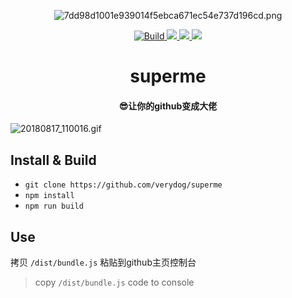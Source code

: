 

<p align="center">
  <img src="https://i.loli.net/2018/09/05/5b8f38f82f7bb.png" alt="7dd98d1001e939014f5ebca671ec54e737d196cd.png" title="7dd98d1001e939014f5ebca671ec54e737d196cd.png" />
</p>

<p align="center">
  
  <a href="https://travis-ci.org/cmdboys/superme" title="Build">
    <img src="https://travis-ci.org/cmdboys/superme.svg?branch=master" alt="Build">
  </a>
  <a href="https://opensource.org/licenses/mit-license.php">
    <img src="https://badges.frapsoft.com/os/mit/mit.svg?v=103">
  </a>
  <a href="#">
    <img src="https://img.shields.io/github/package-json/v/cmdboys/superme.svg">
  </a>
  <a href="#">
    <img src="https://badges.frapsoft.com/os/v3/open-source.svg?v=103">
  </a>
  
</p>

<h1 align="center">
superme
</h1>

<h4 align="center">
😎让你的github变成大佬  
</h4>



![20180817_110016.gif](https://i.loli.net/2018/08/17/5b763af3aef38.gif)

## Install & Build

* `git clone https://github.com/verydog/superme`
* `npm install`
* `npm run build`

## Use
拷贝 `/dist/bundle.js` 粘贴到github主页控制台
> copy `/dist/bundle.js` code to console
